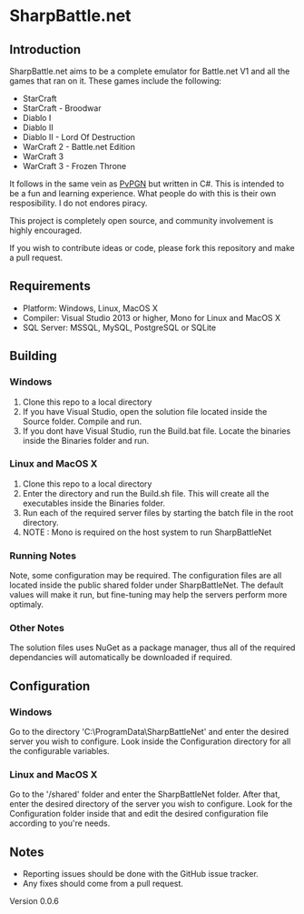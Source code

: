# SharpBattle.net

## Introduction

SharpBattle.net aims to be a complete emulator for Battle.net V1 and all the games that ran on it. These games
include the following:

 + StarCraft
 + StarCraft - Broodwar
 + Diablo I
 + Diablo II
 + Diablo II - Lord Of Destruction
 + WarCraft 2 - Battle.net Edition
 + WarCraft 3
 + WarCraft 3 - Frozen Throne

It follows in the same vein as [PvPGN](http://pvpgn.berlios.de/) but written in C#. This is intended to be a fun
and learning experience. What people do with this is their own resposibility. I do not endores piracy.

This project is completely open source, and community involvement is highly encouraged.

If you wish to contribute ideas or code, please fork this repository and make a pull request.

## Requirements

 + Platform: Windows, Linux, MacOS X
 + Compiler: Visual Studio 2013 or higher, Mono for Linux and MacOS X
 + SQL Server: MSSQL, MySQL, PostgreSQL or SQLite

## Building

### Windows

 1. Clone this repo to a local directory
 2. If you have Visual Studio, open the solution file located inside the Source folder. Compile and run.
 3. If you dont have Visual Studio, run the Build.bat file. Locate the binaries inside the Binaries folder and run.

### Linux and MacOS X

 1. Clone this repo to a local directory
 2. Enter the directory and run the Build.sh file. This will create all the executables inside the Binaries folder.
 3. Run each of the required server files by starting the batch file in the root directory.
 4. NOTE : Mono is required on the host system to run SharpBattleNet

### Running Notes

Note, some configuration may be required. The configuration files are all located inside the public shared folder
under SharpBattleNet. The default values will make it run, but fine-tuning may help the servers perform more optimaly.

### Other Notes

The solution files uses NuGet as a package manager, thus all of the required dependancies will automatically be 
downloaded if required.

## Configuration

### Windows

Go to the directory 'C:\ProgramData\SharpBattleNet' and enter the desired server you wish to configure. Look inside
the Configuration directory for all the configurable variables.

### Linux and MacOS X

Go to the '/shared' folder and enter the SharpBattleNet folder. After that, enter the desired directory of the server
you wish to configure. Look for the Configuration folder inside that and edit the desired configuration file according
to you're needs.

## Notes

 + Reporting issues should be done with the GitHub issue tracker.
 + Any fixes should come from a pull request.

Version 0.0.6


